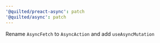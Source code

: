 ```yaml
---
'@quilted/preact-async': patch
'@quilted/async': patch
---
```


Rename `AsyncFetch` to `AsyncAction` and add `useAsyncMutation`
